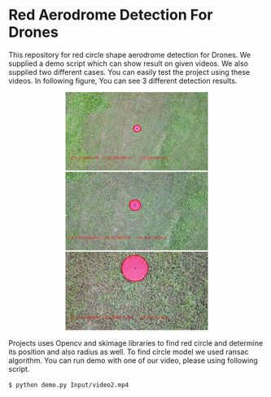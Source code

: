 # Red Aerodrome Detection For Drones

This repository for red circle shape aerodrome detection for Drones. We supplied a demo script which can show result on given videos. We also supplied two different cases. You can easily test the project using these videos. In following figure, You can see 3 different detection results. 

<p align="center">
  <img src="Output/1.jpg" width="280"/>  
  <img src="Output/370.jpg" width="280"/>  
  <img src="Output/570.jpg" width="280"/> 
</p>

Projects uses Opencv and skimage libraries to find red circle and determine its position and also radius as well. To find circle model we used ransac algorithm. You can run demo with one of our video, please using following script.
```
$ python demo.py Input/video2.mp4
```
